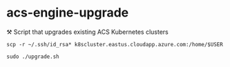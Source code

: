 # acs-engine-upgrade
⚒ Script that upgrades existing ACS Kubernetes clusters

`scp -r ~/.ssh/id_rsa* k8scluster.eastus.cloudapp.azure.com:/home/$USER`

`sudo ./upgrade.sh`
